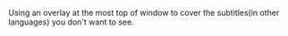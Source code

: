 Using an overlay at the most top of window to cover the subtitles(in other languages) you don't want to see.


